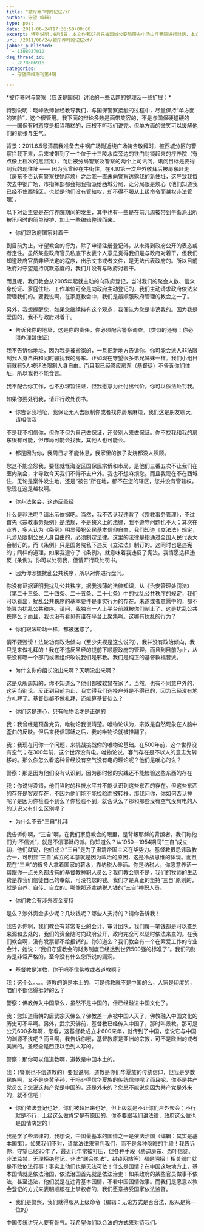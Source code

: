 ```yaml
---
title: “被疗养”时的记忆/XF
author: 守望 编辑1
type: post
date: 2011-06-24T17:36:50+00:00
excerpt: 特别说明：6月5日，本文作者XF弟兄被西城公安局带去小汤山疗养院进行对话，本文是作者根据记忆整理的与警察和国保的谈话内容。
url: /2011/06/24/被疗养时的记忆xf/
jabber_published:
  - 1308937012
dsq_thread_id:
  - 2878606916
categories:
  - 守望网络期刊第4期

---
```

\*被疗养时与警察（应该是国保）讨论的一些话题的整理及一些扩展：\*

特别说明：晓峰牧师曾经教导我们，与国保警察接触的过程中，尽量保持“单方面的笑脸”，这个很管用。我下面的辩论多数是面带笑容的，不是与国保硬碰硬的——国保有时态度是相当糟糕的，压根不听我们说完。但单方面的微笑可以缓解他们的紧张与生气。

背景：2011.6.5号清晨我准备去中钢广场附近绕广场祷告敬拜时，被西城分区的警察拦截下来，后来被带到了一个位于十三陵水库旁边的铁门封锁起来的疗养院（有点像上档次的黑监狱），而后被分局警察及警察的两个上司讯问，讯问目标是要得到我的现住址 —— 因为我曾经在牛街住，在4.10第一次户外敬拜后被房东赶走（房东不否认有警察找她麻烦）之后我一直未向警察透露我的新住址，这导致我每次去中钢广场，市指挥部都会把我指派给西城分局，让分局很是烦心（他们知道我已经不住西城区，也就是他们没有管辖权，却不得不服从上级命令而越权非法管理）。
  
以下对话主要是在疗养院期间的发生，其中也有一些是在前几周被带到牛街派出所被讯问时的简单辩护，加上一些编辑整理而来。

* 你们跟政府国家对着干
  
到目前为止，守望教会的行为，除了申请注册登记外，从未得到政府公开的表态或者定性。虽然某些政府官员私底下发表个人意见觉得我们是与政府对着干，但我们知道政府官员非经法定的程序，出示文书或者文件，是无法代表政府的。所以目前政府对守望是持沉默态度的，我们并没有与政府对着干。
  
而且呢，我们教会从2005年起就主动的向政府登记，当时我们的聚会人数、信众身份证、家庭住址、工作单位可全是向政府主动登记的，我们主动请求政府依法来管理我们的。要我说啊，在家庭教会中，我们是最顺服政府管理的教会之一了。
  
另外，我想提醒您，如果您继续持有这个观点，我便认为您是诽谤我的。因为我是爱国的，我不与政府对着干。

* 告诉我你的地址，这是你的责任，你必须配合警察调查。（类似的还有：你必须办理暂住证）
  
我不告诉你地址，因为我是被搬家的，一旦把新地方告诉你，你可能会派人非法限制我人身自由和同时骚扰我的房东。正如现在守望很多弟兄姊妹一样。我们小组目前就有5人被非法限制人身自由。而且我已经答应房东（基督徒）不告诉你们住址，所以我也不能食言。

我不配合你工作，也不办理暂住证，但我愿意为此付出代价。你可以依法处罚我。
  
如果你要处罚我，请开行政处罚书。

* 你告诉我地址，我保证无人去限制你或者找你房东麻烦，我们这是朋友聊天，请相信我
  
不是我不相信你，但你不但为自己做保证，还替别人来做保证。你不找我和我的房东很有可能，但市局可能会找我，其他人也可能会。

* 都是因为你，我周日才不能休息，我家里的孩子发烧都没人照顾。
  
您这不能全怨我，要怪就怪海淀区国保民宗侨和市局，是他们三番五次不让我们在室内聚会，才导致今天我们不得不去户外。我也不想麻烦您。而且我现在不在西城住，无论是案件发生地，还是“被告”所在地，都不在您的辖区，您并没有管辖权。您现在这是越权啊。

* 你非法聚会，这违反圣经
  
什么是非法呢？请出示依据吧。当然，我不否认我违背了《宗教事务管理》，不过首先《宗教事务条例》是法规，不是狭义上的法律，我不遵守问题也不大；其次在业界，多人认为《条例》明显侵犯公民基本信仰自由，我们知道《立法法》规定，凡涉及限制公民人身自由的，必须制定法律。这里的法律是指通过全国人民代表大会制订的。而《条例》只是国务院私下违反《立法法》制订的。这同时也是违宪的；同样的道理，如果我遵守了《条例》，就意味着我违反了宪法。我情愿选择违反《条例》。你可以处罚我，但请开行政处罚书。

* 因为你涉嫌扰乱公共秩序，所以对你进行盘问。
  
你没有证据证明我扰乱公共秩序。据我浅薄的法律知识，从《治安管理处罚法》（第二十三条、二十四条、二十五条、二十七条）中的扰乱公共秩序的规定，我们可以看出，扰乱公共秩序的基本要件是事实行为的存在。未遂或者意愿中的，都不能算为扰乱公共秩序。请问，我独自一人上平台前就被你们制止了，这是扰乱公共秩序么？而且，我也没有看见有谁在平台上聚集啊。这哪有扰乱的行为？

* 你们跟法轮功一样，都被迷惑了。
  
请不要毁谤！法轮功有政治倾向（至少央视是这么说的），我并没有政治倾向，我只是来做礼拜的！我在不违反圣经的提前下顺服政府的管理。而且到目前为止，从来没有哪一个部门或者组织敢说我们是邪教。我们是纯正的基督教福音派。

* 为什么你的组长没出来啊？天明没出来啊？
  
这是众所周知的，你不知道么？他们都被软禁在家了。当然，也有不同意户外的，这另当别论。反正到目前为止，我觉得我们选择户外是不得已的，因为已经没有地方礼拜了。基督徒都不做礼拜，还能算基督徒么？

* 你们这是违心，只有唯物论才是正确的
  
我：我曾经是预备党员，唯物论我很清楚。唯物论认为，宗教是自然现象在人脑中歪曲的反映。但后来我信耶稣之后，我的唯物论就被推翻了。

我：我现在问你一个问题，来挑战挑战你的唯物论基础。在500年前，这个世界没有空气；在300年前，这个世界没有电。唯物论说，客气存在是不以人的意志为转移的。那么你怎么看这种曾经没有空气没有电的理论呢？他们是唯心的么？
  
警察：那是因为他们没有认识到，因为那时候的实践还不能检验这些东西的存在

我：你说得没错，他们当时的科技水平并不能认识到这些东西的存在。但这些东西的存在是客观存在，不因为他们能不能检验而被转移。那我问你，你如何否认神呢？是因为你检验不到么？你检验不到，就否认么？那和那些没有空气没有电的人的认识又有什么区别呢？

* 为什么不去“三自”礼拜
  
我告诉你啊，“三自”啊，在我们家庭教会的眼里，是背叛耶稣的背叛者。我们称他们为‘不信派“，就是不信耶稣的派。你知道么？从1950－1954期间“三自”成立初，他们就说，他们成立“三自”是为了肃清帝国主义在华势力。基督教很忌讳政教合一，可明显“三自”成立的本意就是因为政治的原因，这是冷战思维的体现。而且现在“三自”的很多人拿着国家的薪水，靠纳税人养活。你是纳税人，你愿意养活一帮跟你一点关系都没有的基督教神职人员么？我们教会则不是，我们的牧师的生活费是靠我们信徒自己的奉献，可没花您的钱。我们才是真正的坚持“三自”原则的，就是自养、自传、自立的。哪像那还拿纳税人钱的“三自”神职人员。

* 你们教会有涉外资金支持
  
是么？涉外资金多少呢？几块钱呢？哪些人支持的？请你告诉我！
  
我告诉你啊，我们教会有非常专业的会计、审计团队，我们每一笔钱都是可以查到来源和去处的，我们的资金随时向政府公开，政府完全可以随时依法来查的。在我们教会啊，没有发票都不给报销的。你知道么？我们教会有一个在索爱工作的专业会计，她说：“我们守望教会的财务制度已经达到世界500强的标准了”。我们的财务是非常严格的，至今没有什么您所说的漏洞。

* 基督教是洋教，你干吧不信佛教或者道教啊？
  
我：这个么。。。。道教的确是本土的，可是佛教就不是中国的么，人家是印度的，咱们不都信得挺好的么？
  
警察：佛教传入中国早么，虽然不是中国的，但已经融进中国文化了。
  
我：您知道唐朝的唐武宗灭佛么？佛教差一点被中国人灭了，佛教融入中国文化的历史可不早啊。另外，武宗灭佛前，基督教已经传入中国了，那时叫景教。那可是公元600多年啊，您看，这基督教成立才600来年，就传到了中国，您说它与中国的渊源不浅吧？而且啊，我告诉你哦，基督教原是亚洲的宗教，可不是欧洲的或者美洲的。圣经全是西亚以色列人写的。
  
警察：那你可以信道教啊，道教是中国本土的。
  
我：（警察也不信道教的）要我说啊，道教是你们华夏族的传统信仰，但我是少数民族啊，又不是炎黄子孙，干吗非得信华夏族的传统信仰呢？而且呢，你不是共产党员么？您说这共产党是中国的，还是外来的？您总不能说您因为共产党是外来的，就不信吧！

* 你们依法登记也好，你们被超出来也好，但上级就是不让你们户外聚会；不行就是不行，上级这么做肯定是有原因的。你不要跟我们讲法律，政府这么做也是国情决定的！
  
我是学了些法律的，我想说，中国最基本的国情之一是依法治国（编辑：其实是基本国策）。如果我们不对，请拿法律来审判我们，而不是各种隐晦的手段！我告诉你，守望已经20年了，最近几年常被打压，但各种手段（胁迫房东、恐吓信徒、非法监禁、无理拒绝登记、非法“联合执法”、封锁网站等）都是阴招！相关部门就是不敢依法行事！事实上他们也是无法可依！什么是国情？在中国这块地方上，基本国情就是依法治国，依法治国首先就是依法治吏！如果政府的某些官员做事不依法，甚至违法，他们就是在违背基本国情，不看中国国情做事。而我们是愿意以教会登记的方式来表明顺服在上掌权者的，我们愿意接受国家依法监督。

* 我们是警察，我们就得服从上级命令（编辑：无论方式是否合法，服从是第一位的）
  
中国传统讲究人要有骨气。我希望你们以合法的方式来对待我们。